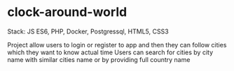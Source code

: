 # clock-around-world

Stack: JS ES6, PHP, Docker, Postgressql, HTML5, CSS3

Project allow users to login or register to app and then they can follow cities which they want to know actual time
Users can search for cities by city name with similar cities name or by providing full country name
